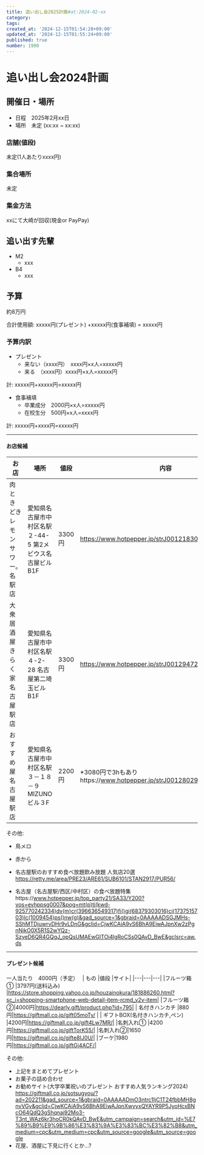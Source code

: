```yaml
---
title: 追い出し会2025計画#at:2024-02-xx
category:
tags:
created_at: '2024-12-15T01:54:28+09:00'
updated_at: '2024-12-15T01:55:24+09:00'
published: true
number: 1990
---
```


# 追い出し会2024計画
## 開催日・場所
- 日程　2025年2月xx日
- 場所　未定 (xx:xx ~ xx:xx)

### 店舗(値段)
未定(1人あたりxxxx円)
### 集合場所
未定
### 集金方法
xxにて大崎が回収(現金or PayPay)
## 追い出す先輩
- M2
    - xxx
- B4
    - xxx

## 予算
約8万円

合計使用額:
   xxxxx円(プレゼント)
+xxxxx円(食事補填)
= xxxxx円
### 予算内訳
- プレゼント
    - 来ない（xxxx円）　xxxx円×x人=xxxxx円
    - 来る　（xxxx円）xxxx円×x人=xxxxx円
  
計:
xxxxx円+xxxxx円=xxxxx円

- 食事補填
    - 卒業成分　2000円×x人=xxxxx円
    - 在校生分　500円×x人=xxxx円

計:
xxxxx円+xxxx円=xxxxx円




---
#### お店候補
| お店|場所 |値段 |内容|時間|
|---|---| ---|---|---|
|肉ときどきレモンサワー。 名駅店  |愛知県名古屋市中村区名駅２-44-5 第2メビウス名古屋ビル B1F|3300円|https://www.hotpepper.jp/strJ001218309/course_cnod11/|2h
|大衆居酒屋 きらく家 名古屋駅店|愛知県名古屋市中村区名駅４-2-28 名古屋第二埼玉ビルB1F|3300円|https://www.hotpepper.jp/strJ001294728/course_cnod01/|2h
|おすすめ屋 名古屋駅店|愛知県名古屋市中村区名駅３－１８－９　MIZUNOビル３F|2200円|*3080円で3hもありhttps://www.hotpepper.jp/strJ001280293/course_cnod34/|2h|
その他:
- 鳥メロ
- 赤から

- 名古屋駅のおすすめ食べ放題飲み放題 人気店20選
https://retty.me/area/PRE23/ARE61/SUB6101/STAN2917/PUR56/

- 名古屋（名古屋駅/西区/中村区）の食べ放題特集https://www.hotpepper.jp/top_party21/SA33/Y200?vos=evhppsg0007&pog=mt(p)ti(kwd-925770242334)dv(m)cr(396636549317)fi()gi(68379303016)ci(1737515703)lc(1009454)ps()nw(g)&gad_source=1&gbraid=0AAAAADSGJMHs-SShMTDjuwrvDHr9vLDnG&gclid=CjwKCAiA9vS6BhA9EiwAJpnXw2zPgnNjkO0X5R1S2wYQz-SzyeD6QR4GQgJ_opQsUMAEwGITOi4lgRoCSs0QAvD_BwE&gclsrc=aw.ds


---
#### プレゼント候補
一人当たり　4000円（予定）　
| もの |値段 |サイト|
|---|---|---|
|フルーツ箱①  |3797円(送料込み) |https://store.shopping.yahoo.co.jp/houzainokura/181886260.html?sc_i=shopping-smartphone-web-detail-item-rcmd_v2v-item|
|フルーツ箱②|4000円|https://dearly.gift/product.php?id=795|
| 名付きハンカチ |880円|https://giftmall.co.jp/gift05moTy/ |
| ギフトBOX(名付きハンカチ,ペン) |4200円|https://giftmall.co.jp/gift4Lw7MR/|
|名刺入れ① |4200円|https://giftmall.co.jp/giftTorK55/|
|名刺入れ②|1650円|https://giftmall.co.jp/gifte8lJ0U/|
|ブーケ|1980円|https://giftmall.co.jp/giftGj4ACF/|

その他:
- 上記をまとめてプレゼント
- お菓子の詰め合わせ
- お勧めサイト(大学卒業祝いのプレゼント おすすめ人気ランキング2024)
https://giftmall.co.jp/sotsugyou/?ad=202211&gad_source=1&gbraid=0AAAAADmO3ntrc1IjC1T24fbbMH8gnvVGy&gclid=CjwKCAiA9vS6BhA9EiwAJpnXwyyxQYAYR9P5JyoHcxBNcO64QdQ3gShqnaj92Mo3-T3nt_WAz6kr3hoCR0kQAvD_BwE&utm_campaign=search&utm_id=%E7%89%B9%E9%9B%86%E3%83%9A%E3%83%BC%E3%82%B8&utm_medium=cpc&utm_medium=cpc&utm_source=google&utm_source=google
- 花屋、酒屋に下見に行くとか...?



